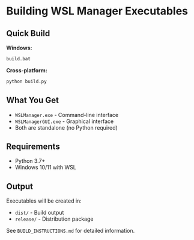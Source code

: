 # Building WSL Manager Executables

## Quick Build

**Windows:**

```bash
build.bat
```

**Cross-platform:**

```bash
python build.py
```

## What You Get

- `WSLManager.exe` - Command-line interface
- `WSLManagerGUI.exe` - Graphical interface
- Both are standalone (no Python required)

## Requirements

- Python 3.7+
- Windows 10/11 with WSL

## Output

Executables will be created in:

- `dist/` - Build output
- `release/` - Distribution package

See `BUILD_INSTRUCTIONS.md` for detailed information.
